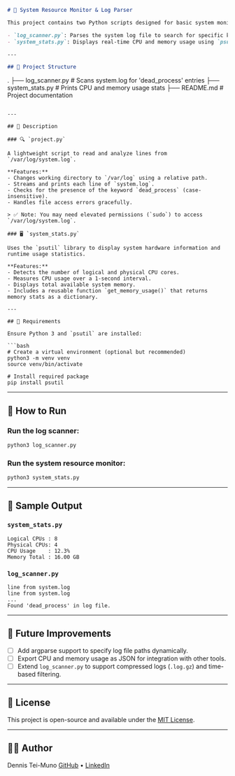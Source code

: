 

```markdown
# 🧠 System Resource Monitor & Log Parser

This project contains two Python scripts designed for basic system monitoring and log analysis:

- `log_scanner.py`: Parses the system log file to search for specific keywords.
- `system_stats.py`: Displays real-time CPU and memory usage using `psutil`.

---

## 📁 Project Structure

```

.
├── log\_scanner.py        # Scans system.log for 'dead\_process' entries
├── system\_stats.py       # Prints CPU and memory usage stats
├── README.md             # Project documentation

````

---

## 📜 Description

### 🔍 `project.py`

A lightweight script to read and analyze lines from `/var/log/system.log`.

**Features:**
- Changes working directory to `/var/log` using a relative path.
- Streams and prints each line of `system.log`.
- Checks for the presence of the keyword `dead_process` (case-insensitive).
- Handles file access errors gracefully.

> ✅ Note: You may need elevated permissions (`sudo`) to access `/var/log/system.log`.

### 🖥️ `system_stats.py`

Uses the `psutil` library to display system hardware information and runtime usage statistics.

**Features:**
- Detects the number of logical and physical CPU cores.
- Measures CPU usage over a 1-second interval.
- Displays total available system memory.
- Includes a reusable function `get_memory_usage()` that returns memory stats as a dictionary.

---

## 🔧 Requirements

Ensure Python 3 and `psutil` are installed:

```bash
# Create a virtual environment (optional but recommended)
python3 -m venv venv
source venv/bin/activate

# Install required package
pip install psutil
````

---

## 🚀 How to Run

### Run the log scanner:

```bash
python3 log_scanner.py
```

### Run the system resource monitor:

```bash
python3 system_stats.py
```

---

## 🧩 Sample Output

### `system_stats.py`

```
Logical CPUs : 8
Physical CPUs: 4
CPU Usage    : 12.3%
Memory Total : 16.00 GB
```

### `log_scanner.py`

```
line from system.log
line from system.log
...
Found 'dead_process' in log file.
```

---

## 📘 Future Improvements

* [ ] Add argparse support to specify log file paths dynamically.
* [ ] Export CPU and memory usage as JSON for integration with other tools.
* [ ] Extend `log_scanner.py` to support compressed logs (`.log.gz`) and time-based filtering.

---

## 📄 License

This project is open-source and available under the [MIT License](LICENSE).

---

## 🙋‍♂️ Author

Dennis Tei-Muno
[GitHub](https://github.com/dteimuno) • [LinkedIn](https://www.linkedin.com/in/dteimuno)


